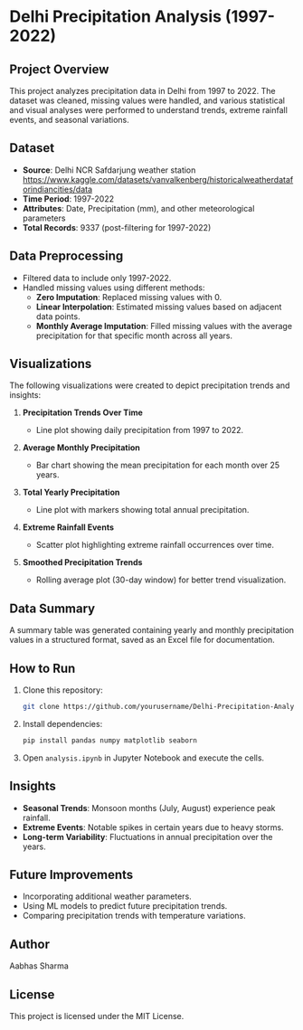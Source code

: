 # Delhi Precipitation Analysis (1997-2022)

## Project Overview

This project analyzes precipitation data in Delhi from 1997 to 2022. The dataset was cleaned, missing values were handled, and various statistical and visual analyses were performed to understand trends, extreme rainfall events, and seasonal variations.

## Dataset

- **Source**: Delhi NCR Safdarjung weather station  https://www.kaggle.com/datasets/vanvalkenberg/historicalweatherdataforindiancities/data
- **Time Period**: 1997-2022
- **Attributes**: Date, Precipitation (mm), and other meteorological parameters
- **Total Records**: 9337 (post-filtering for 1997-2022)

## Data Preprocessing

- Filtered data to include only 1997-2022.
- Handled missing values using different methods:
  - **Zero Imputation**: Replaced missing values with 0.
  - **Linear Interpolation**: Estimated missing values based on adjacent data points.
  - **Monthly Average Imputation**: Filled missing values with the average precipitation for that specific month across all years.

## Visualizations

The following visualizations were created to depict precipitation trends and insights:

1. **Precipitation Trends Over Time**

   - Line plot showing daily precipitation from 1997 to 2022.

2. **Average Monthly Precipitation**

   - Bar chart showing the mean precipitation for each month over 25 years.

3. **Total Yearly Precipitation**

   - Line plot with markers showing total annual precipitation.

4. **Extreme Rainfall Events**

   - Scatter plot highlighting extreme rainfall occurrences over time.

5. **Smoothed Precipitation Trends**

   - Rolling average plot (30-day window) for better trend visualization.

## Data Summary

A summary table was generated containing yearly and monthly precipitation values in a structured format, saved as an Excel file for documentation.

## How to Run

1. Clone this repository:
   ```sh
   git clone https://github.com/yourusername/Delhi-Precipitation-Analysis.git
   ```
2. Install dependencies:
   ```sh
   pip install pandas numpy matplotlib seaborn
   ```
3. Open `analysis.ipynb` in Jupyter Notebook and execute the cells.

## Insights

- **Seasonal Trends**: Monsoon months (July, August) experience peak rainfall.
- **Extreme Events**: Notable spikes in certain years due to heavy storms.
- **Long-term Variability**: Fluctuations in annual precipitation over the years.

## Future Improvements

- Incorporating additional weather parameters.
- Using ML models to predict future precipitation trends.
- Comparing precipitation trends with temperature variations.

## Author

Aabhas Sharma

## License

This project is licensed under the MIT License.

